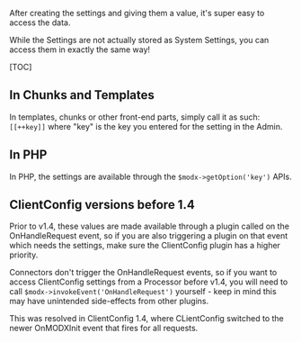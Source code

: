 After creating the settings and giving them a value, it's super easy to access the data. 

While the Settings are not actually stored as System Settings, you can access them in exactly the same way!

[TOC]

## In Chunks and Templates

In templates, chunks or other front-end parts, simply call it as such: `[[++key]]` where "key" is the key you entered for the setting in the Admin.

## In PHP

In PHP, the settings are available through the `$modx->getOption('key')` APIs. 

## ClientConfig versions before 1.4

Prior to v1.4, these values are made available through a plugin called on the OnHandleRequest event, so if you are also triggering a plugin on that event which needs the settings, make sure the ClientConfig plugin has a higher priority.

Connectors don't trigger the OnHandleRequest events, so if you want to access ClientConfig settings from a Processor before v1.4, you will need to call `$modx->invokeEvent('OnHandleRequest')` yourself - keep in mind this may have unintended side-effects from other plugins.

This was resolved in ClientConfig 1.4, where CLientConfig switched to the newer OnMODXInit event that fires for all requests. 

